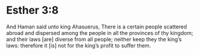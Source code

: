 # Esther 3:8

And Haman said unto king Ahasuerus, There is a certain people scattered abroad and dispersed among the people in all the provinces of thy kingdom; and their laws [are] diverse from all people; neither keep they the king’s laws: therefore it [is] not for the king’s profit to suffer them.